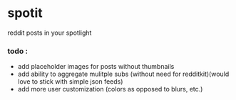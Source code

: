 # spotit

reddit posts in your spotlight

### todo :
- add placeholder images for posts without thumbnails
- add ability to aggregate mulitple subs (without need for redditkit)(would love to stick with simple json feeds)
- add more user customization (colors as opposed to blurs, etc.)
